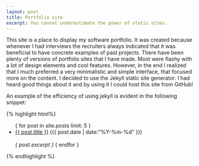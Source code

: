 ```yaml
---
layout: post
title: Portfolio site
excerpt: You cannot underestimate the power of static sites.
---
```


This site is a place to display my software portfolio. It was created because whenever I had interviews
the recruiters always indicated that it was beneficial to have concrete examples of past projects. 
There have been plenty of versions of portfolio sites that I have made. Most were flashy with a lot of 
design elements and cool features. However, in the end I realized that I much preferred a very minimalistic
and simple interface, that focused more on the content.
I decided to use the Jekyll static site generator. I had heard good things about it and by using it I could
host this site from GitHub!

An example of the efficiency of using jekyll is evident in the following snippet:


{% highlight html%}
<ul >
{ for post in site.posts limit: 5 }
     <li>
            <a href="{{ post.url }}">{{ post.title }}</a>
            <span>({{ post.date | date:"%Y-%m-%d" }})</span>
    </li>
    </br> <em>{ post.excerpt } </em>
    </div>
  { endfor }
</ul>

{% endhighlight %}
<br/>
 

